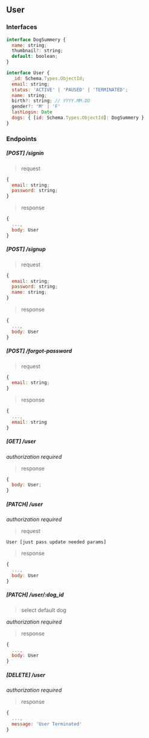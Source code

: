 ## User

### Interfaces

```javascript
interface DogSummery {
  name: string;
  thumbnail?: string;
  default: boolean;
}

interface User {
  _id: Schema.Types.ObjectId;
  email: string;
  status: 'ACTIVE' | 'PAUSED' | 'TERMINATED';
  name: string;
  birth?: string; // YYYY.MM.DD
  gender?: 'M' | 'F'
  lastLogin: Date
  dogs: { [id: Schema.Types.ObjectId]: DogSummery }
}
```

### Endpoints

##### [POST] /signin

> request

```javascript
{
  email: string;
  password: string;
}
```

> response

```javascript
{
  ...,
  body: User
}
```

##### [POST] /signup

> request

```javascript
{
  email: string;
  password: string;
  name: string;
}
```

> response

```javascript
{
  ...,
  body: User
}
```

##### [POST] /forgot-password

> request

```javascript
{
  email: string;
}
```

> response

```javascript
{
  ...,
  email: string
}
```

##### [GET] /user

_authorization required_

> response

```javascript
{
  body: User;
}
```

##### [PATCH] /user

_authorization required_

> request

`User [just pass update needed params]`

> response

```javascript
{
  ...,
  body: User
}
```

##### [PATCH] /user/:dog_id

> select default dog

_authorization required_

> response

```javascript
{
  ...,
  body: User
}
```

##### [DELETE] /user

_authorization required_

> response

```javascript
{
  ...,
  message: 'User Terminated'
}
```
